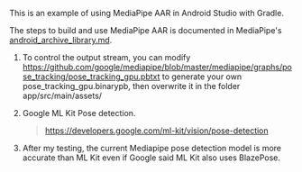 This is an example of using MediaPipe AAR in Android Studio with Gradle.

The steps to build and use MediaPipe AAR is documented in MediaPipe's [android_archive_library.md](https://github.com/google/mediapipe/blob/master/docs/getting_started/android_archive_library.md). 

1. To control the output stream, you can modify https://github.com/google/mediapipe/blob/master/mediapipe/graphs/pose_tracking/pose_tracking_gpu.pbtxt to generate your own pose_tracking_gpu.binarypb, then overwrite it in the folder app/src/main/assets/

2. Google ML Kit Pose detection.
   > https://developers.google.com/ml-kit/vision/pose-detection

3. After my testing, the current Mediapipe pose detection model is more accurate than ML Kit even if Google said ML Kit also uses BlazePose.
